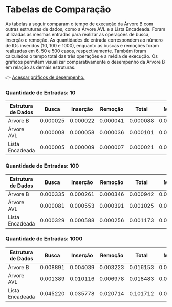# Tabelas de Comparação

As tabelas a seguir comparam o tempo de execução da Árvore B com outras estruturas de dados, como a Árvore AVL e a Lista Encadeada. Foram utilizadas as mesmas entradas para realizar as operações de busca, inserção e remoção. As quantidades de entrada correspondem ao número de IDs inseridos (10, 100 e 1000), enquanto as buscas e remoções foram realizadas em 6, 50 e 500 casos, respectivamente. Também foram calculados o tempo total das três operações e a média de execução. Os gráficos permitem visualizar comparativamente o desempenho da Árvore B em relação às demais estruturas.

👉 [Acessar gráficos de desempenho.](https://github.com/GregoryOzaki/b-tree-performance-analysis-versus-other-data-structures/blob/main/results/grafico-desempenho.md)

### Quantidade de Entradas: 10

| Estrutura de Dados | Busca | Inserção | Remoção | Total | Média |
|--------------------|-------|----------|---------|-------|-------|
|      Árvore B      |0.000025|0.000022|0.000041|0.000088|0.000029|
|     Árvore AVL     |0.000008|0.000058|0.000036|0.000101|0.000034|
|   Lista Encadeada  |0.000005|0.000009|0.000007|0.000021|0.000007|

### Quantidade de Entradas: 100

| Estrutura de Dados | Busca | Inserção | Remoção | Total | Média |
|--------------------|-------|----------|---------|-------|-------|
|      Árvore B      |0.000335|0.000261|0.000346|0.000942|0.000314|
|     Árvore AVL     |0.000081|0.000553|0.000391|0.001025|0.000342|
|   Lista Encadeada  |0.000329|0.000588|0.000256|0.001173|0.000391|

### Quantidade de Entradas: 1000

| Estrutura de Dados | Busca | Inserção | Remoção | Total | Média |
|--------------------|-------|----------|---------|-------|-------|
|      Árvore B      |0.008891|0.004039|0.003223|0.016153|0.005384|
|     Árvore AVL     |0.001389|0.010116|0.006978|0.018483|0.006161|
|   Lista Encadeada  |0.045220|0.035778|0.020714|0.101712|0.033904|
